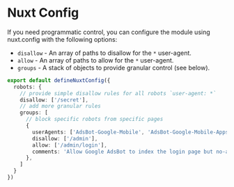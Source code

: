 # Nuxt Config

If you need programmatic control, you can configure the module using nuxt.config with the following options:
- `disallow` - An array of paths to disallow for the `*` user-agent.
- `allow` - An array of paths to allow for the `*` user-agent.
- `groups` - A stack of objects to provide granular control (see below).

```ts
export default defineNuxtConfig({
  robots: {
    // provide simple disallow rules for all robots `user-agent: *`
    disallow: ['/secret'],
    // add more granular rules
    groups: [
      // block specific robots from specific pages
      {
        userAgents: ['AdsBot-Google-Mobile', 'AdsBot-Google-Mobile-Apps'],
        disallow: ['/admin'],
        allow: ['/admin/login'],
        comments: 'Allow Google AdsBot to index the login page but no-admin pages'
      },
    ]
  }
})
```
